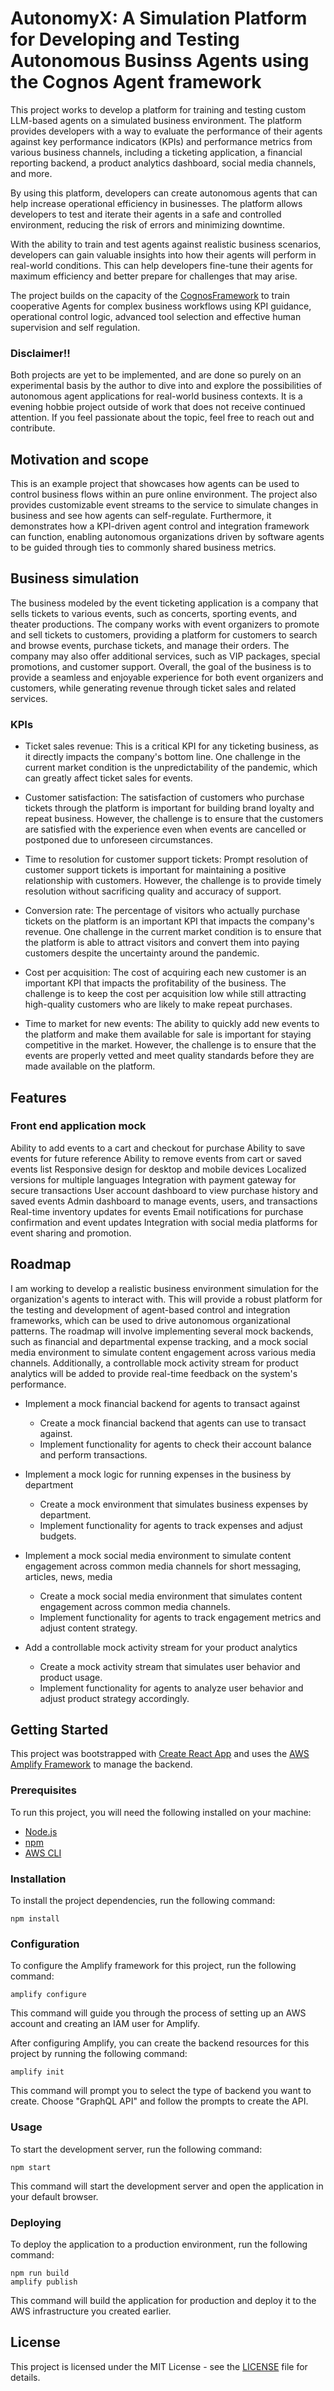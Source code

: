 # AutonomyX: A Simulation Platform for Developing and Testing Autonomous Businss Agents using the Cognos Agent framework
This project works to develop a platform for training and testing custom LLM-based agents on a simulated business environment. The platform provides developers with a way to evaluate the performance of their agents against key performance indicators (KPIs) and performance metrics from various business channels, including a ticketing application, a financial reporting backend, a product analytics dashboard, social media channels, and more.

By using this platform, developers can create autonomous agents that can help increase operational efficiency in businesses. The platform allows developers to test and iterate their agents in a safe and controlled environment, reducing the risk of errors and minimizing downtime.

With the ability to train and test agents against realistic business scenarios, developers can gain valuable insights into how their agents will perform in real-world conditions. This can help developers fine-tune their agents for maximum efficiency and better prepare for challenges that may arise.

The project builds on the capacity of the [CognosFramework](https://github.com/Myndshare/cognos) to train cooperative Agents for complex business workflows using KPI guidance, operational control logic, advanced tool selection and effective human supervision and self regulation. 

### Disclaimer!! 
Both projects are yet to be implemented, and are done so purely on an experimental basis by the author to dive into and explore the possibilities of autonomous agent applications for real-world business contexts. It is a evening hobbie project outside of work that does not receive continued attention. If you feel passionate about the topic, feel free to reach out and contribute.

## Motivation and scope
This is an example project that showcases how agents can be used to control business flows within an pure online environment. The project also provides customizable event streams to the service to simulate changes in business and see how agents can self-regulate. Furthermore, it demonstrates how a KPI-driven agent control and integration framework can function, enabling autonomous organizations driven by software agents to be guided through ties to commonly shared business metrics.

## Business simulation
The business modeled by the event ticketing application is a company that sells tickets to various events, such as concerts, sporting events, and theater productions. The company works with event organizers to promote and sell tickets to customers, providing a platform for customers to search and browse events, purchase tickets, and manage their orders. The company may also offer additional services, such as VIP packages, special promotions, and customer support. Overall, the goal of the business is to provide a seamless and enjoyable experience for both event organizers and customers, while generating revenue through ticket sales and related services.

### KPIs
* Ticket sales revenue: This is a critical KPI for any ticketing business, as it directly impacts the company's bottom line. One challenge in the current market condition is the unpredictability of the pandemic, which can greatly affect ticket sales for events.

* Customer satisfaction: The satisfaction of customers who purchase tickets through the platform is important for building brand loyalty and repeat business. However, the challenge is to ensure that the customers are satisfied with the experience even when events are cancelled or postponed due to unforeseen circumstances.

* Time to resolution for customer support tickets: Prompt resolution of customer support tickets is important for maintaining a positive relationship with customers. However, the challenge is to provide timely resolution without sacrificing quality and accuracy of support.

* Conversion rate: The percentage of visitors who actually purchase tickets on the platform is an important KPI that impacts the company's revenue. One challenge in the current market condition is to ensure that the platform is able to attract visitors and convert them into paying customers despite the uncertainty around the pandemic.

* Cost per acquisition: The cost of acquiring each new customer is an important KPI that impacts the profitability of the business. The challenge is to keep the cost per acquisition low while still attracting high-quality customers who are likely to make repeat purchases.

* Time to market for new events: The ability to quickly add new events to the platform and make them available for sale is important for staying competitive in the market. However, the challenge is to ensure that the events are properly vetted and meet quality standards before they are made available on the platform.

## Features

### Front end application mock
Ability to add events to a cart and checkout for purchase
Ability to save events for future reference
Ability to remove events from cart or saved events list
Responsive design for desktop and mobile devices
Localized versions for multiple languages
Integration with payment gateway for secure transactions
User account dashboard to view purchase history and saved events
Admin dashboard to manage events, users, and transactions
Real-time inventory updates for events
Email notifications for purchase confirmation and event updates
Integration with social media platforms for event sharing and promotion.

## Roadmap

I am working to develop a realistic business environment simulation for the organization's agents to interact with. This will provide a robust platform for the testing and development of agent-based control and integration frameworks, which can be used to drive autonomous organizational patterns. The roadmap will involve implementing several mock backends, such as financial and departmental expense tracking, and a mock social media environment to simulate content engagement across various media channels. Additionally, a controllable mock activity stream for product analytics will be added to provide real-time feedback on the system's performance.

* Implement a mock financial backend for agents to transact against
  - Create a mock financial backend that agents can use to transact against.
  - Implement functionality for agents to check their account balance and perform transactions.

* Implement a mock logic for running expenses in the business by department
  - Create a mock environment that simulates business expenses by department.
  - Implement functionality for agents to track expenses and adjust budgets.

* Implement a mock social media environment to simulate content engagement across common media channels for short messaging, articles, news, media
  - Create a mock social media environment that simulates content engagement across common media channels.
  - Implement functionality for agents to track engagement metrics and adjust content strategy.

* Add a controllable mock activity stream for your product analytics
  - Create a mock activity stream that simulates user behavior and product usage.
  - Implement functionality for agents to analyze user behavior and adjust product strategy accordingly.

## Getting Started

This project was bootstrapped with [Create React App](https://github.com/facebook/create-react-app) and uses the [AWS Amplify Framework](https://aws-amplify.github.io/) to manage the backend.

### Prerequisites

To run this project, you will need the following installed on your machine:

- [Node.js](https://nodejs.org/en/)
- [npm](https://www.npmjs.com/get-npm)
- [AWS CLI](https://aws.amazon.com/cli/)

### Installation

To install the project dependencies, run the following command:

```
npm install
```

### Configuration

To configure the Amplify framework for this project, run the following command:

```
amplify configure
```

This command will guide you through the process of setting up an AWS account and creating an IAM user for Amplify.

After configuring Amplify, you can create the backend resources for this project by running the following command:

```
amplify init
```

This command will prompt you to select the type of backend you want to create. Choose "GraphQL API" and follow the prompts to create the API.

### Usage

To start the development server, run the following command:

```
npm start
```

This command will start the development server and open the application in your default browser.

### Deploying

To deploy the application to a production environment, run the following command:

```
npm run build
amplify publish
```

This command will build the application for production and deploy it to the AWS infrastructure you created earlier.

## License

This project is licensed under the MIT License - see the [LICENSE](LICENSE) file for details.